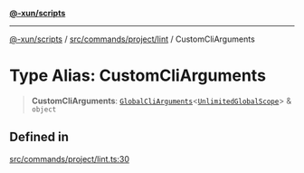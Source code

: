 [**@-xun/scripts**](../../../../../README.md)

***

[@-xun/scripts](../../../../../README.md) / [src/commands/project/lint](../README.md) / CustomCliArguments

# Type Alias: CustomCliArguments

> **CustomCliArguments**: [`GlobalCliArguments`](../../../../configure/type-aliases/GlobalCliArguments.md)\<[`UnlimitedGlobalScope`](../../../../configure/enumerations/UnlimitedGlobalScope.md)\> & `object`

## Defined in

[src/commands/project/lint.ts:30](https://github.com/Xunnamius/xscripts/blob/f7b55e778c8646134a23d934fd2791d564a72b57/src/commands/project/lint.ts#L30)
